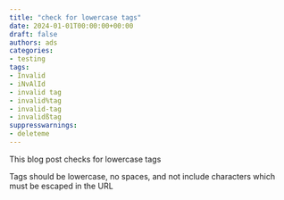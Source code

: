 ```yaml
---
title: "check for lowercase tags"
date: 2024-01-01T00:00:00+00:00
draft: false
authors: ads
categories:
- testing
tags:
- Invalid
- iNvAlId
- invalid tag
- invalid%tag
- invalid-tag
- invalidßtag
suppresswarnings:
- deleteme
---
```


This blog post checks for lowercase tags

Tags should be lowercase, no spaces,
and not include characters which must be escaped in the URL
